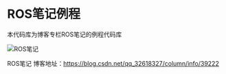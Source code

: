 # ROS笔记例程
本代码库为博客专栏ROS笔记的例程代码库


![ROS笔记](https://img-blog.csdnimg.cn/20190614093941132.png#pic_center)


ROS笔记 博客地址：https://blog.csdn.net/qq_32618327/column/info/39222
